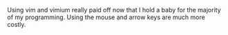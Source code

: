 Using vim and vimium really paid off now that I hold a baby for the majority of my programming. Using the mouse and arrow keys are much more costly.

